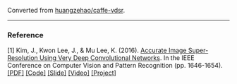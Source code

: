 Converted from [huangzehao/caffe-vdsr](https://github.com/huangzehao/caffe-vdsr/tree/5a839232d179c10736ed94e7142068b168b61cf6).

---

### Reference
[1] Kim, J., Kwon Lee, J., & Mu Lee, K. (2016). [Accurate Image Super-Resolution Using Very Deep Convolutional Networks](https://ieeexplore.ieee.org/document/7780551/). In the IEEE Conference on Computer Vision and Pattern Recognition (pp. 1646-1654). [[PDF]](https://cv.snu.ac.kr/research/VDSR/VDSR_CVPR2016.pdf) [[Code]](https://cv.snu.ac.kr/research/VDSR/VDSR_code.zip) [[Slide]](https://cv.snu.ac.kr/research/VDSR/CVPR2016_VDSR.pptx) [[Video]](https://www.youtube.com/watch?v=OR1aBLL0EvQ) [[Project]](https://cv.snu.ac.kr/research/VDSR/)
